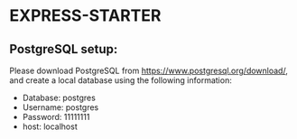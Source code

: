 # EXPRESS-STARTER

## PostgreSQL setup:
Please download PostgreSQL from https://www.postgresql.org/download/, and create a local database using the following information:
- Database: postgres
- Username: postgres
- Password: 11111111
- host: localhost
